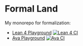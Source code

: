 # Formal Land

My monorepo for formalization:

* [Lean 4 Playground](./lean4/README.md) [![Lean 4 CI](https://github.com/utensil/formal-land/actions/workflows/lean4.yml/badge.svg)](https://github.com/utensil/formal-land/actions/workflows/lean4.yml)
* [Aya Playground](./aya/README.md) [![Aya CI](https://github.com/utensil/formal-land/actions/workflows/aya.yml/badge.svg)](https://github.com/utensil/formal-land/actions/workflows/aya.yml)